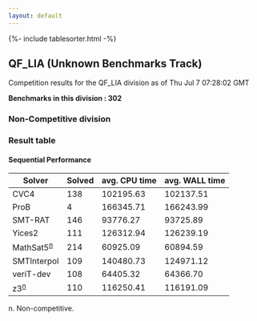 ```yaml
---
layout: default
---
```

{%- include tablesorter.html -%}

##  QF_LIA (Unknown Benchmarks Track)

Competition results for the QF_LIA division as of Thu Jul 7 07:28:02 GMT

**Benchmarks in this division : 302** 

###  Non-Competitive division 
### Result table
 




#### Sequential Performance
<table id="unknown" class="result sorted">
<thead>
<tr>
<th class="center">Solver</th>
<th class="center">Solved</th>
<th class="center">avg. CPU time </th>
<th class="center">avg. WALL time </th>
</tr>
</thead>
<tr>
<td>CVC4</td>
<td class="right">138</td>
<td class="right">102195.63</td>
<td class="right">102137.51</td>
</tr>
<tr>
<td>ProB</td>
<td class="right">4</td>
<td class="right">166345.71</td>
<td class="right">166243.99</td>
</tr>
<tr>
<td>SMT-RAT</td>
<td class="right">146</td>
<td class="right">93776.27</td>
<td class="right">93725.89</td>
</tr>
<tr>
<td>Yices2</td>
<td class="right">111</td>
<td class="right">126312.94</td>
<td class="right">126239.19</td>
</tr>
<tr>
<td>MathSat5<SUP><a href="#fn">n</a></SUP>
</td>
<td class="right">214</td>
<td class="right">60925.09</td>
<td class="right">60894.59</td>
</tr>
<tr>
<td>SMTInterpol</td>
<td class="right">109</td>
<td class="right">140480.73</td>
<td class="right">124971.12</td>
</tr>
<tr>
<td>veriT-dev</td>
<td class="right">108</td>
<td class="right">64405.32</td>
<td class="right">64366.70</td>
</tr>
<tr>
<td>z3<SUP><a href="#fn">n</a></SUP>
</td>
<td class="right">110</td>
<td class="right">116250.41</td>
<td class="right">116191.09</td>
</tr>
</table>
<span id="fn"> n. Non-competitive.</span>


